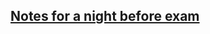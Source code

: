 ## [Notes for a night before exam](https://drive.google.com/drive/folders/1L_-V-7aPT7pXAHJxQmYuk3OHLzoOKy5p?usp=drive_link)
